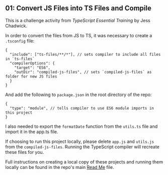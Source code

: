 ## 01: Convert JS Files into TS Files and Compile

This is a challenge activity from _TypeScript Essential Training_ by Jess Chadwick.

In order to convert the files from JS to TS, it was necessary to create a `.tsconfig` file:

```
{
  "include": ["ts-files/**/*"], // sets compiler to include all files in `ts-files`
  "compilerOptions": {
    "target": "ES6",
    "outDir": "compiled-js-files", // sets `compiled-js-files` as folder for new JS files
  }
}
```

And add the following to `package.json` in the root directory of the repo:

```
{
  "type": "module", // tells compiler to use ES6 module imports in this project
}

```

I also needed to export the `formatDate` function from the `utils.ts` file and import it in the app.ts file.

If choosing to run this project locally, please delete `app.js` and `utils.js` from the `compiled-js-files`. Running the TypeScript compiler will recreate these files for you.

Full instructions on creating a local copy of these projects and running them locally can be found in the repo's main [Read Me](https://github.com/zan-clifton-jisc/typescript-projects/blob/main/README.md) file.
